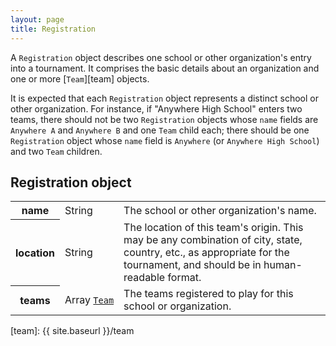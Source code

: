 ```yaml
---
layout: page
title: Registration
---
```

A `Registration` object describes one school or other organization's entry into a tournament. It comprises the basic details about an organization and one or more [`Team`][team] objects.

It is expected that each `Registration` object represents a distinct school or other organization. For instance, if "Anywhere High School" enters two teams, there should not be two `Registration` objects whose `name` fields are `Anywhere A` and `Anywhere B` and one `Team` child each; there should be one `Registration` object whose `name` field is `Anywhere` (or `Anywhere High School`) and two `Team` children.

## Registration object

<table class="fields"><tbody>
  <tr class="required">
    <th>name</th>
    <td class="type">String</td>
    <td>The school or other organization's name.</td>
  </tr>
  <tr class="optional">
    <th>location</th>
    <td class="type">String</td>
    <td>The location of this team's origin. This may be any combination of city, state, country, etc., as appropriate for the tournament, and should be in human-readable format.</td>
  </tr>
  <tr class="required">
    <th>teams</th>
    <td class="type">Array&nbsp;<code><a href="{{ site.baseurl }}/team">Team</a></code></td>
    <td>The teams registered to play for this school or organization.</td>
  </tr>
</tbody></table>

[team]: {{ site.baseurl }}/team
